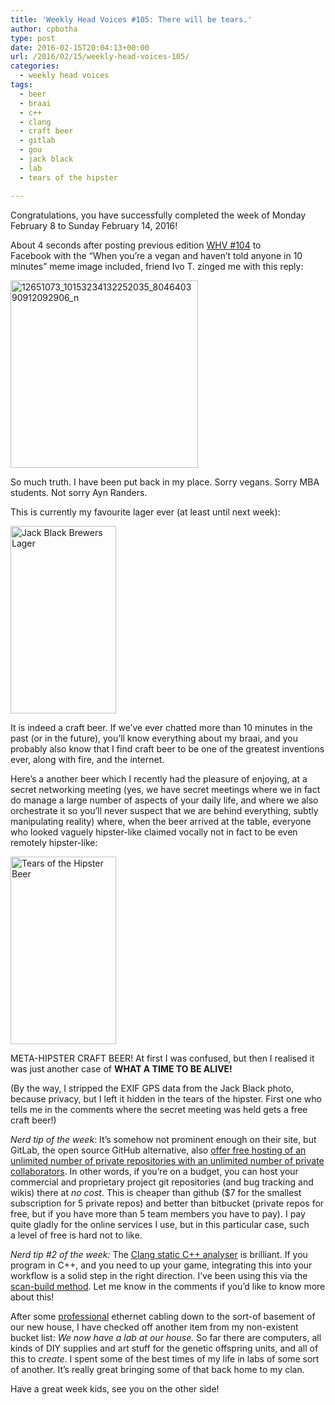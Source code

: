 ```yaml
---
title: 'Weekly Head Voices #105: There will be tears.'
author: cpbotha
type: post
date: 2016-02-15T20:04:13+00:00
url: /2016/02/15/weekly-head-voices-105/
categories:
  - weekly head voices
tags:
  - beer
  - braai
  - c++
  - clang
  - craft beer
  - gitlab
  - gou
  - jack black
  - lab
  - tears of the hipster

---
```

Congratulations, you have successfully completed the week of Monday February 8 to Sunday February 14, 2016!

About 4 seconds after posting previous edition [WHV #104][1] to Facebook with the &#8220;When you&#8217;re a vegan <boy with bulging veins> and haven&#8217;t told anyone in 10 minutes&#8221; meme image included, friend Ivo T. zinged me with this reply:

<a href="https://cpbotha.net/wp-content/uploads/2016/02/12651073_10153234132252035_804640390912092906_n.jpg" rel="attachment wp-att-2373" data-rel="lightbox-image-0" data-rl_title="" data-rl_caption="" title=""><img data-attachment-id="2373" data-permalink="https://cpbotha.net/2016/02/15/weekly-head-voices-105/12651073_10153234132252035_804640390912092906_n/" data-orig-file="https://cpbotha.net/wp-content/uploads/2016/02/12651073_10153234132252035_804640390912092906_n.jpg" data-orig-size="500,500" data-comments-opened="1" data-image-meta="{&quot;aperture&quot;:&quot;0&quot;,&quot;credit&quot;:&quot;&quot;,&quot;camera&quot;:&quot;&quot;,&quot;caption&quot;:&quot;&quot;,&quot;created_timestamp&quot;:&quot;0&quot;,&quot;copyright&quot;:&quot;&quot;,&quot;focal_length&quot;:&quot;0&quot;,&quot;iso&quot;:&quot;0&quot;,&quot;shutter_speed&quot;:&quot;0&quot;,&quot;title&quot;:&quot;&quot;,&quot;orientation&quot;:&quot;0&quot;}" data-image-title="12651073_10153234132252035_804640390912092906_n" data-image-description="" data-medium-file="https://cpbotha.net/wp-content/uploads/2016/02/12651073_10153234132252035_804640390912092906_n-300x300.jpg" data-large-file="https://cpbotha.net/wp-content/uploads/2016/02/12651073_10153234132252035_804640390912092906_n.jpg" class="alignnone size-medium wp-image-2373" src="https://cpbotha.net/wp-content/uploads/2016/02/12651073_10153234132252035_804640390912092906_n-300x300.jpg" alt="12651073_10153234132252035_804640390912092906_n" width="300" height="300" srcset="https://cpbotha.net/wp-content/uploads/2016/02/12651073_10153234132252035_804640390912092906_n-300x300.jpg 300w, https://cpbotha.net/wp-content/uploads/2016/02/12651073_10153234132252035_804640390912092906_n-150x150.jpg 150w, https://cpbotha.net/wp-content/uploads/2016/02/12651073_10153234132252035_804640390912092906_n.jpg 500w" sizes="(max-width: 300px) 85vw, 300px" /></a>

So much truth. I have been put back in my place. Sorry vegans. Sorry MBA students. Not sorry Ayn Randers.

This is currently my favourite lager ever (at least until next week):

<a href="https://cpbotha.net/wp-content/uploads/2016/02/jack_black_lager.jpg" rel="attachment wp-att-2374" data-rel="lightbox-image-1" data-rl_title="" data-rl_caption="" title=""><img data-attachment-id="2374" data-permalink="https://cpbotha.net/2016/02/15/weekly-head-voices-105/jack_black_lager/" data-orig-file="https://cpbotha.net/wp-content/uploads/2016/02/jack_black_lager.jpg" data-orig-size="1280,2276" data-comments-opened="1" data-image-meta="{&quot;aperture&quot;:&quot;2.4&quot;,&quot;credit&quot;:&quot;&quot;,&quot;camera&quot;:&quot;LG-D855&quot;,&quot;caption&quot;:&quot;&quot;,&quot;created_timestamp&quot;:&quot;1455041681&quot;,&quot;copyright&quot;:&quot;&quot;,&quot;focal_length&quot;:&quot;3.97&quot;,&quot;iso&quot;:&quot;50&quot;,&quot;shutter_speed&quot;:&quot;0.0030674846625767&quot;,&quot;title&quot;:&quot;&quot;,&quot;orientation&quot;:&quot;1&quot;}" data-image-title="jack_black_lager" data-image-description="" data-medium-file="https://cpbotha.net/wp-content/uploads/2016/02/jack_black_lager-169x300.jpg" data-large-file="https://cpbotha.net/wp-content/uploads/2016/02/jack_black_lager-576x1024.jpg" class="alignnone wp-image-2374 size-medium" src="https://cpbotha.net/wp-content/uploads/2016/02/jack_black_lager-169x300.jpg" alt="Jack Black Brewers Lager" width="169" height="300" srcset="https://cpbotha.net/wp-content/uploads/2016/02/jack_black_lager-169x300.jpg 169w, https://cpbotha.net/wp-content/uploads/2016/02/jack_black_lager-768x1366.jpg 768w, https://cpbotha.net/wp-content/uploads/2016/02/jack_black_lager-576x1024.jpg 576w, https://cpbotha.net/wp-content/uploads/2016/02/jack_black_lager.jpg 1280w" sizes="(max-width: 169px) 85vw, 169px" /></a>

It is indeed a craft beer. If we&#8217;ve ever chatted more than 10 minutes in the past (or in the future), you&#8217;ll know everything about my braai, and you probably also know that I find craft beer to be one of the greatest inventions ever, along with fire, and the internet.

Here&#8217;s a another beer which I recently had the pleasure of enjoying, at a secret networking meeting (yes, we have secret meetings where we in fact do manage a large number of aspects of your daily life, and where we also orchestrate it so you&#8217;ll never suspect that we are behind everything, subtly manipulating reality) where, when the beer arrived at the table, everyone who looked vaguely hipster-like claimed vocally not in fact to be even remotely hipster-like:

<a href="https://cpbotha.net/wp-content/uploads/2016/02/tears_of_the_hipster.jpg" rel="attachment wp-att-2375" data-rel="lightbox-image-2" data-rl_title="" data-rl_caption="" title=""><img data-attachment-id="2375" data-permalink="https://cpbotha.net/2016/02/15/weekly-head-voices-105/tears_of_the_hipster/" data-orig-file="https://cpbotha.net/wp-content/uploads/2016/02/tears_of_the_hipster.jpg" data-orig-size="1280,2276" data-comments-opened="1" data-image-meta="{&quot;aperture&quot;:&quot;2.4&quot;,&quot;credit&quot;:&quot;&quot;,&quot;camera&quot;:&quot;LG-D855&quot;,&quot;caption&quot;:&quot;&quot;,&quot;created_timestamp&quot;:&quot;1455124918&quot;,&quot;copyright&quot;:&quot;&quot;,&quot;focal_length&quot;:&quot;3.97&quot;,&quot;iso&quot;:&quot;100&quot;,&quot;shutter_speed&quot;:&quot;0.041666666666667&quot;,&quot;title&quot;:&quot;&quot;,&quot;orientation&quot;:&quot;1&quot;}" data-image-title="tears_of_the_hipster" data-image-description="" data-medium-file="https://cpbotha.net/wp-content/uploads/2016/02/tears_of_the_hipster-169x300.jpg" data-large-file="https://cpbotha.net/wp-content/uploads/2016/02/tears_of_the_hipster-576x1024.jpg" class="alignnone wp-image-2375 size-medium" src="https://cpbotha.net/wp-content/uploads/2016/02/tears_of_the_hipster-169x300.jpg" alt="Tears of the Hipster Beer" width="169" height="300" srcset="https://cpbotha.net/wp-content/uploads/2016/02/tears_of_the_hipster-169x300.jpg 169w, https://cpbotha.net/wp-content/uploads/2016/02/tears_of_the_hipster-768x1366.jpg 768w, https://cpbotha.net/wp-content/uploads/2016/02/tears_of_the_hipster-576x1024.jpg 576w, https://cpbotha.net/wp-content/uploads/2016/02/tears_of_the_hipster.jpg 1280w" sizes="(max-width: 169px) 85vw, 169px" /></a>

META-HIPSTER CRAFT BEER! At first I was confused, but then I realised it was just another case of **WHAT A TIME TO BE ALIVE!**

(By the way, I stripped the EXIF GPS data from the Jack Black photo, because privacy, but I left it hidden in the tears of the hipster. First one who tells me in the comments where the secret meeting was held gets a free craft beer!)

_Nerd tip of the week_: It&#8217;s somehow not prominent enough on their site, but GitLab, the open source GitHub alternative, also [offer free hosting of an unlimited number of private repositories with an unlimited number of private collaborators][2]. In other words, if you&#8217;re on a budget, you can host your commercial and proprietary project git repositories (and bug tracking and wikis) there at _no cost_. This is cheaper than github ($7 for the smallest subscription for 5 private repos) and better than bitbucket (private repos for free, but if you have more than 5 team members you have to pay). I pay quite gladly for the online services I use, but in this particular case, such a level of free is hard not to like.

_Nerd tip #2 of the week:_ The [Clang static C++ analyser][3] is brilliant. If you program in C++, and you need to up your game, integrating this into your workflow is a solid step in the right direction. I&#8217;ve been using this via the [scan-build method][4]. Let me know in the comments if you&#8217;d like to know more about this!

After some [professional][5] ethernet cabling down to the sort-of basement of our new house, I have checked off another item from my non-existent bucket list: _We now have a lab at our house._ So far there are computers, all kinds of DIY supplies and art stuff for the genetic offspring units, and all of this to _create_. I spent some of the best times of my life in labs of some sort of another. It&#8217;s really great bringing some of that back home to my clan.

Have a great week kids, see you on the other side!

 [1]: https://cpbotha.net/2016/02/08/weekly-head-voices-104-let-me-update-you/
 [2]: https://about.gitlab.com/gitlab-com/
 [3]: http://clang-analyzer.llvm.org/
 [4]: http://clang-analyzer.llvm.org/scan-build.html
 [5]: http://www.pcservices.co.za/
